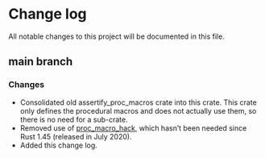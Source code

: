 # Change log

All notable changes to this project will be documented in this file.

## main branch

### Changes

* Consolidated old assertify_proc_macros crate into this crate. This crate only
  defines the procedural macros and does not actually use them, so there is no
  need for a sub-crate.
* Removed use of [proc_macro_hack][], which hasn’t been needed since Rust 1.45
  (released in July 2020).
* Added this change log.

[proc_macro_hack]: https://docs.rs/proc-macro-hack/0.5.19/proc_macro_hack/
